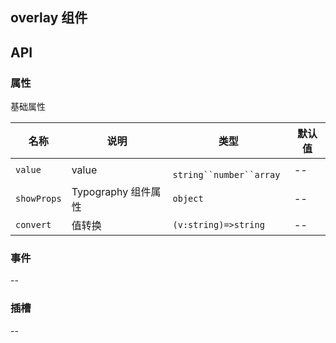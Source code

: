 ## overlay 组件

## API

### 属性

基础属性

| 名称        | 说明                | 类型                     | 默认值 |
| ----------- | ------------------- | ------------------------ | ------ |
| `value`     | value               | ` string``number``array` | --     |
| `showProps` | Typography 组件属性 | `object`                 | --     |
| `convert`   | 值转换              | `(v:string)=>string`     | --     |

### 事件

--

### 插槽

--
